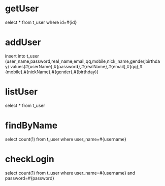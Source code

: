 getUser
===
select * from t_user where id=#{id}

addUser
===
insert into t_user (user_name,password,real_name,email,qq,mobile,nick_name,gender,birthday) 
values(#{userName},#{password},#{realName},#{email},#{qq},#{mobile},#{nickName},#{gender},#{birthday})

listUser
===
select * from t_user

findByName
===
select count(1) from t_user where user_name=#{username}

checkLogin
===
select count(1) from t_user where user_name=#{username} and password=#{password}